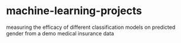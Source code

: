 # machine-learning-projects
measuring the efficacy of different classification models on predicted gender from a demo medical insurance data
